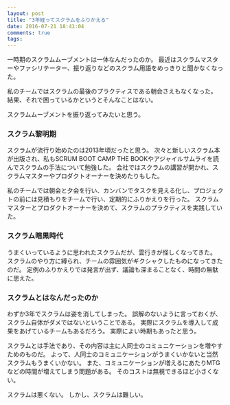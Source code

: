 ```yaml
---
layout: post
title: "3年経ってスクラムをふりかえる"
date: 2016-07-21 18:41:04
comments: true
tags: 
---
```


一時期のスクラムムーブメントは一体なんだったのか。
最近はスクラムマスターやファシリテーター、振り返りなどのスクラム用語をめっきりと聞かなくなった。

私のチームではスクラムの最後のプラクティスである朝会さえもなくなった。
結果、それで困っているかというとそんなことはない。

スクラムムーブメントを振り返ってみたいと思う。

### スクラム黎明期

スクラムが流行り始めたのは2013年頃だったと思う。
次々と新しいスクラム本が出版され、私もSCRUM BOOT CAMP THE BOOKやアジャイルサムライを読んでスクラムの手法について勉強した。
会社ではスクラムの講習が開かれ、スクラムマスターやプロダクトオーナーを決めたりもした。

私のチームでは朝会と夕会を行い、カンバンでタスクを見える化し、プロジェクトの前には見積もりをチームで行い、定期的にふりかえりを行った。
スクラムマスターとプロダクトオーナーを決めて、スクラムのプラクティスを実践していた。

### スクラム暗黒時代

うまくいっているように思われたスクラムだが、雲行きが怪しくなってきた。
スクラムのやり方に縛られ、チームの雰囲気がギクシャクしたものになってきたのだ。
定例のふりかえりでは発言が出ず、議論も深まることなく、時間の無駄に思えた。

### スクラムとはなんだったのか

わずか3年でスクラムは姿を消してしまった。
誤解のないように言っておくが、スクラム自体がダメではないということである。
実際にスクラムを導入して成果をあげているチームもあるだろう。
実際によい時期もあったと思う。

スクラムとは手法であり、その内容は主に人同士のコミュニケーションを増やすためのものだ。
よって、人同士のコミュニケーションがうまくいかないと当然スクラムもうまくいかない。
また、コミュニケーションが増えるにあたりMTGなどの時間が増えてしまう問題がある。
そのコストは無視できるほど小さくない。

スクラムは悪くない。
しかし、スクラムは難しい。
